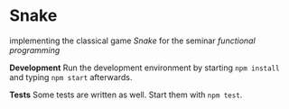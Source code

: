 # Snake


implementing the classical game _Snake_ for the seminar _functional programming_

__Development__
Run the development environment by starting `npm install` and typing `npm start` afterwards.

__Tests__
Some tests are written as well. Start them with `npm test`.
